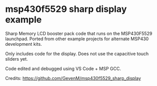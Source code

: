 msp430f5529 sharp display example
=================================

Sharp Memory LCD booster pack code that runs on the MSP430F5529 launchpad. Ported from other example projects for alternate MSP430 development kits.

Only includes code for the display. Does not use the capacitive touch sliders yet.

Code edited and debugged using VS Code + MSP GCC.

Credits: https://github.com/GevenM/msp430f5529_sharp_display